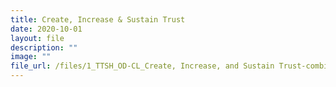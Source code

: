 ```yaml
---
title: Create, Increase & Sustain Trust
date: 2020-10-01
layout: file
description: ""
image: ""
file_url: /files/1_TTSH_OD-CL_Create, Increase, and Sustain Trust-combine.pdf
---
```

